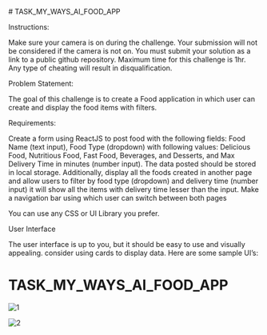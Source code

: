 
﻿# TASK_MY_WAYS_AI_FOOD_APP

Instructions:

Make sure your camera is on during the challenge. Your submission will not be considered if the camera is not on.
You must submit your solution as a link to a public github repository.
Maximum time for this challenge is 1hr.
Any type of cheating will result in disqualification.

Problem Statement:

The goal of this challenge is to create a Food application in which user can create and display the food items with filters.

Requirements:

Create a form using ReactJS to post food with the following fields: Food Name (text input), Food Type (dropdown) with following values: Delicious Food, Nutritious Food, Fast Food, Beverages, and Desserts, and Max Delivery Time in minutes (number input).
The data posted should be stored in local storage.
Additionally, display all the foods created in another page and allow users to filter by food type (dropdown) and delivery time (number input) it will show all the items with delivery time lesser than the input.
Make a navigation bar using which user can switch between both pages














You can use any CSS or UI Library you prefer.





User Interface

The user interface is up to you, but it should be easy to use and visually appealing. consider using cards to display data. Here are some sample UI’s:

# TASK_MY_WAYS_AI_FOOD_APP











![1](https://user-images.githubusercontent.com/49672595/232056923-9a342ec6-f692-4f49-863b-0418adb70b7c.PNG)





![2](https://user-images.githubusercontent.com/49672595/232056951-8c25d81e-116f-44fd-b45f-54b4526df172.PNG)











